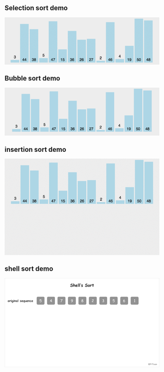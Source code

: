 ## Selection sort demo
![picture](./images/select_sort.gif)

## Bubble sort demo
![picture](./images/bubble_sort.gif)

## insertion sort demo
![picture](./images/insertion_sort.gif)

## shell sort demo
![picture](./images/shell_sort.gif)
